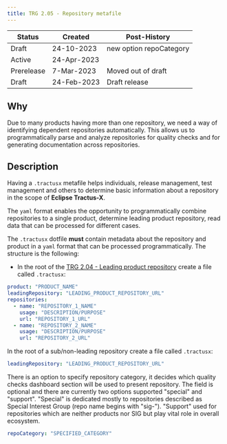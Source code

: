 ```yaml
---
title: TRG 2.05 - Repository metafile
---
```


| Status     | Created     | Post-History            |
|------------|-------------|-------------------------|
| Draft	     | 24-10-2023  | new option repoCategory |
| Active     | 24-Apr-2023 |                         |
| Prerelease | 7-Mar-2023  | Moved out of draft      |
| Draft      | 24-Feb-2023 | Draft release           |

## Why

Due to many products having more than one repository, we need a way of identifying dependent repositories automatically. This allows us to programmatically parse and analyze repositories for quality checks and for generating documentation across repositories.

## Description

Having a `.tractusx` metafile helps individuals, release management, test management and others to determine basic information about a repository in the scope of **Eclipse Tractus-X**.

The `yaml` format enables the opportunity to programmatically combine repositories to a single product, determine leading product repository, read data that can be processed for different cases.

The `.tractusx` dotfile **must** contain metadata about the repository and product in a `yaml` format that can be processed programmatically. The structure is the following:

- In the root of the [TRG 2.04 - Leading product repository](docs/release/trg-2/trg-2-4.md) create a file called `.tractusx`:

```yaml
product: "PRODUCT_NAME"
leadingRepository: "LEADING_PRODUCT_REPOSITORY_URL"
repositories:
  - name: "REPOSITORY_1_NAME"
    usage: "DESCRIPTION/PURPOSE"
    url: "REPOSITORY_1_URL"
  - name: "REPOSITORY_2_NAME"
    usage: "DESCRIPTION/PURPOSE"
    url: "REPOSITORY_2_URL"
```

In the root of a sub/non-leading repository create a file called `.tractusx`:

```yaml
leadingRepository: "LEADING_PRODUCT_REPOSITORY_URL"
```

There is an option to specify repository category, it decides which quality checks dashboard section will be used to present repository.
The field is optional and there are currently two options supported "special" and "support".
"Special" is dedicated mostly to repositories described as Special Interest Group (repo name begins with "sig-").
"Support" used for repositories which are neither products nor SIG but play vital role in overall ecosystem.

```yaml
repoCategory: "SPECIFIED_CATEGORY"
```
